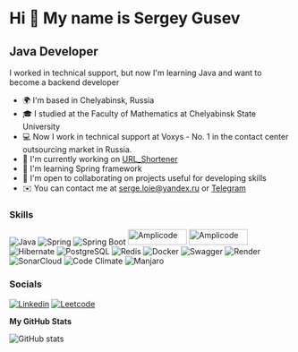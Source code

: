 Hi 👋 My name is Sergey Gusev
=============================

Java Developer
--------------

I worked in technical support, but now I'm learning Java and want to become a backend developer

*   🌍  I'm based in Chelyabinsk, Russia
*   🎓  I studied at the Faculty of Mathematics at Chelyabinsk State University
*   💻  Now I work in technical support at Voxys - No. 1 in the contact center outsourcing market in Russia.
*   🚀  I'm currently working on [URL_Shortener](https://github.com/sergeloie/URL_Shortener)
*   🧠  I'm learning Spring framework
*   🤝  I'm open to collaborating on projects useful for developing skills
*   ✉️  You can contact me at [serge.loie@yandex.ru](mailto:serge.loie@yandex.ru) or [Telegram](https://t.me/Anser_Anser)

### Skills 
<p align="center">
  
![Java](https://img.shields.io/badge/Java-ED8B00?style=for-the-badge&logo=openjdk&logoColor=white)
![Spring](https://img.shields.io/badge/Spring-6DB33F?style=for-the-badge&logo=spring&logoColor=white)
![Spring Boot](https://img.shields.io/badge/Spring_Boot-F2F4F9?style=for-the-badge&logo=spring-boot)
<a href="https://amplicode.ru"><img src="https://amplicode.ru/images/logo_white.svg" width="105" height="28" alt="Amplicode" /></a>
<a href="https://amplicode.ru"><img src="https://amplicode.ru/images/logo_dark.svg" width="105" height="28" alt="Amplicode" /></a>
![Hibernate](https://img.shields.io/badge/Hibernate-59666C?style=for-the-badge&logo=Hibernate&logoColor=white)
![PostgreSQL](https://img.shields.io/badge/PostgreSQL-316192?style=for-the-badge&logo=postgresql&logoColor=white)
![Redis](https://img.shields.io/badge/redis-CC0000?&style=for-the-badge&logo=redis&logoColor=white)
![Docker](https://img.shields.io/badge/Docker-2CA5E0?style=for-the-badge&logo=docker&logoColor=white)
![Swagger](https://img.shields.io/badge/Swagger-85EA2D?style=for-the-badge&logo=Swagger&logoColor=white)
![Render](https://img.shields.io/badge/Render-46E3B7?style=for-the-badge&logo=render&logoColor=white)
![SonarCloud](https://img.shields.io/badge/SonarCloud-F3702A?logo=sonarcloud&logoColor=fff&style=for-the-badge)
![Code Climate](https://img.shields.io/badge/Code%20Climate-000?logo=codeclimate&logoColor=fff&style=for-the-badge)
![Manjaro](https://img.shields.io/badge/manjaro-35BF5C?style=for-the-badge&logo=manjaro&logoColor=white)

</p>


<!---                    
### Socials
                  
<p align="left"> 
<a href="https://www.github.com/sergeloie" targer="_blank" rel="norefferer"><img src="https://raw.githubusercontent.com/danielcranney/readme-generator/main/public/icons/socials/github-dark.svg" width="32" height="32" alt="Github" /></a>
<a href="https://www.linkedin.com/in/sergey-gusev-6b717430b/" targer="_blank" rel="norefferer"><img src="https://raw.githubusercontent.com/danielcranney/readme-generator/main/public/icons/socials/linkedin.svg" width="32" height="32" alt="LinkedIn" /></a>
</p>

### Badges
-->

### Socials
[![Linkedin](https://img.shields.io/badge/LinkedIn-0077B5?style=for-the-badge&logo=linkedin&logoColor=white)](https://www.linkedin.com/in/sergey-gusev-6b717430b/)
[![Leetcode](https://img.shields.io/badge/-LeetCode-FFA116?style=for-the-badge&logo=LeetCode&logoColor=black)](https://leetcode.com/u/sergeloie/)

<b>My GitHub Stats</b>

<!---      

<a href="https://github.com/sergeloie"><img src="https://github-readme-stats.vercel.app/api?username=sergeloie&show_icons=true&hide=&count_private=true&title_color=0891b2&text_color=ffffff&icon_color=0891b2&bg_color=1c1917&hide_border=true&show_icons=true" alt="sergeloie's GitHub stats" /></a>

  
<a href="https://github.com/sergeloie" align="left"><img src="https://github-readme-stats.vercel.app/api/top-langs/?username=sergeloie&langs_count=10&title_color=0891b2&text_color=ffffff&icon_color=0891b2&bg_color=1c1917&hide_border=true&locale=en&custom_title=Top%20%Languages" alt="Top Languages" /></a>
-->


![GitHub stats](https://github-readme-stats.vercel.app/api?username=sergeloie&show_icons=true)  
